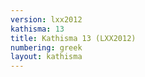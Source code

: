 ```yaml
---
version: lxx2012
kathisma: 13
title: Kathisma 13 (LXX2012)
numbering: greek
layout: kathisma
---
```

